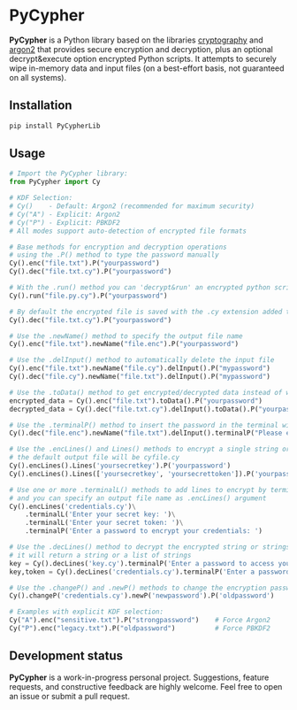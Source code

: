 # PyCypher

**PyCypher** is a Python library based on the libraries [cryptography](https://pypi.org/project/cryptography/) and [argon2](https://pypi.org/project/argon2-cffi/) that provides secure encryption and decryption, plus an optional decrypt&execute option encrypted Python scripts. It attempts to securely wipe in-memory data and input files (on a best-effort basis, not guaranteed on all systems).

## Installation

```bash
pip install PyCypherLib
```

## Usage

```python
# Import the PyCypher library:
from PyCypher import Cy

# KDF Selection:
# Cy()    - Default: Argon2 (recommended for maximum security)
# Cy("A") - Explicit: Argon2
# Cy("P") - Explicit: PBKDF2
# All modes support auto-detection of encrypted file formats

# Base methods for encryption and decryption operations
# using the .P() method to type the password manually
Cy().enc("file.txt").P("yourpassword")
Cy().dec("file.txt.cy").P("yourpassword")

# With the .run() method you can 'decrypt&run' an encrypted python script
Cy().run("file.py.cy").P("yourpassword")

# By default the encrypted file is saved with the .cy extension added to the input file name
Cy().dec("file.txt.cy").P("yourpassword")

# Use the .newName() method to specify the output file name 
Cy().enc("file.txt").newName("file.enc").P("yourpassword")

# Use the .delInput() method to automatically delete the input file
Cy().enc("file.txt").newName("file.cy").delInput().P("mypassword")
Cy().dec("file.cy").newName("file.txt").delInput().P("mypassword")

# Use the .toData() method to get encrypted/decrypted data instead of writing to file
encrypted_data = Cy().enc("file.txt").toData().P("yourpassword")
decrypted_data = Cy().dec("file.txt.cy").delInput().toData().P("yourpassword")

# Use the .terminalP() method to insert the password in the terminal with your own message
Cy().dec("file.enc").newName("file.txt").delInput().terminalP("Please enter password: ")

# Use the .encLines() and Lines() methods to encrypt a single string or a list of strings
# the default output file will be cyfile.cy 
Cy().encLines().Lines('yoursecretkey').P('yourpassword')
Cy().encLines().Lines(['yoursecretkey', 'yoursecrettoken']).P('yourpassword')

# Use one or more .terminalL() methods to add lines to encrypt by terminal
# and you can specify an output file name as .encLines() argument
Cy().encLines('credentials.cy')\
    .terminalL('Enter your secret key: ')\
    .terminalL('Enter your secret token: ')\
    .terminalP('Enter a password to encrypt your credentials: ')

# Use the .decLines() method to decrypt the encrypted string or strings
# it will return a string or a list of strings
key = Cy().decLines('key.cy').terminalP('Enter a password to access your secret key: ')
key,token = Cy().decLines('credentials.cy').terminalP('Enter a password to access your credentials: ')

# Use the .changeP() and .newP() methods to change the encryption password of an encrypted file
Cy().changeP('credentials.cy').newP('newpassword').P('oldpassword')

# Examples with explicit KDF selection:
Cy("A").enc("sensitive.txt").P("strongpassword")    # Force Argon2
Cy("P").enc("legacy.txt").P("oldpassword")          # Force PBKDF2
```

## Development status

**PyCypher** is a work-in-progress personal project. Suggestions, feature requests, and constructive feedback are highly welcome. Feel free to open an issue or submit a pull request.
```